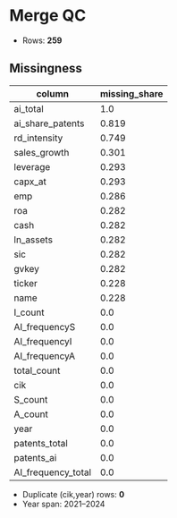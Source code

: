 # Merge QC

- Rows: **259**

## Missingness

| column | missing_share |
| --- | --- |
| ai_total | 1.0 |
| ai_share_patents | 0.819 |
| rd_intensity | 0.749 |
| sales_growth | 0.301 |
| leverage | 0.293 |
| capx_at | 0.293 |
| emp | 0.286 |
| roa | 0.282 |
| cash | 0.282 |
| ln_assets | 0.282 |
| sic | 0.282 |
| gvkey | 0.282 |
| ticker | 0.228 |
| name | 0.228 |
| I_count | 0.0 |
| AI_frequencyS | 0.0 |
| AI_frequencyI | 0.0 |
| AI_frequencyA | 0.0 |
| total_count | 0.0 |
| cik | 0.0 |
| S_count | 0.0 |
| A_count | 0.0 |
| year | 0.0 |
| patents_total | 0.0 |
| patents_ai | 0.0 |
| AI_frequency_total | 0.0 |

- Duplicate (cik,year) rows: **0**
- Year span: 2021–2024